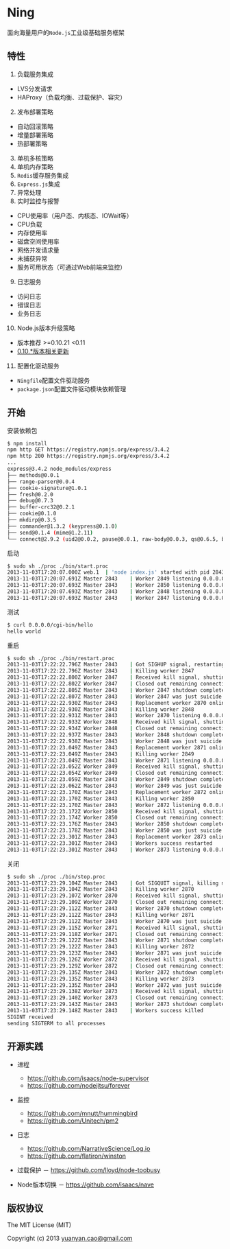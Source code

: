 Ning
====

面向海量用户的`Node.js`工业级基础服务框架

## 特性
1. 负载服务集成
  * LVS分发请求
  * HAProxy（负载均衡、过载保护、容灾）
2. 发布部署策略
  * 自动回滚策略
  * 增量部署策略
  * 热部署策略
3. 单机多核策略
4. 单机内存策略
5. `Redis`缓存服务集成
6. `Express.js`集成
7. 异常处理
8. 实时监控与报警
  * CPU使用率（用户态、内核态、IOWait等）
  * CPU负载
  * 内存使用率
  * 磁盘空间使用率
  * 网络并发请求量
  * 未捕获异常
  * 服务可用状态（可通过Web前端来监控）
9. 日志服务
  * 访问日志
  * 错误日志
  * 业务日志
10. Node.js版本升级策略
  * 版本推荐 >=0.10.21 <0.11
  * [0.10.*版本相关更新](http://www.joyent.com/blog/announcing-the-latest-node-update)
11. 配置化驱动服务
  * `Ningfile`配置文件驱动服务
  * `package.json`配置文件驱动模块依赖管理

## 开始

安装依赖包
```sh
$ npm install
npm http GET https://registry.npmjs.org/express/3.4.2
npm http 200 https://registry.npmjs.org/express/3.4.2
...
express@3.4.2 node_modules/express
├── methods@0.0.1
├── range-parser@0.0.4
├── cookie-signature@1.0.1
├── fresh@0.2.0
├── debug@0.7.3
├── buffer-crc32@0.2.1
├── cookie@0.1.0
├── mkdirp@0.3.5
├── commander@1.3.2 (keypress@0.1.0)
├── send@0.1.4 (mime@1.2.11)
└── connect@2.9.2 (uid2@0.0.2, pause@0.0.1, raw-body@0.0.3, qs@0.6.5, bytes@0.2.0, negotiator@0.2.8, multiparty@2.2.0)
```

启动
```sh
$ sudo sh ./proc ./bin/start.proc
2013-11-03T17:20:07.000Z web.1  | 'node index.js' started with pid 2843
2013-11-03T17:20:07.691Z Master 2843    | Worker 2849 listening 0.0.0.0:80
2013-11-03T17:20:07.693Z Master 2843    | Worker 2850 listening 0.0.0.0:80
2013-11-03T17:20:07.693Z Master 2843    | Worker 2848 listening 0.0.0.0:80
2013-11-03T17:20:07.693Z Master 2843    | Worker 2847 listening 0.0.0.0:80
```

测试
```sh
$ curl 0.0.0.0/cgi-bin/hello
hello world
```
重启
```sh
$ sudo sh ./proc ./bin/restart.proc
2013-11-03T17:22:22.796Z Master 2843    | Got SIGHUP signal, restarting workers
2013-11-03T17:22:22.796Z Master 2843    | Killing worker 2847
2013-11-03T17:22:22.800Z Worker 2847    | Received kill signal, shutting down gracefully
2013-11-03T17:22:22.802Z Worker 2847    | Closed out remaining connections
2013-11-03T17:22:22.805Z Master 2843    | Worker 2847 shutdown complete
2013-11-03T17:22:22.807Z Master 2843    | Worker 2847 was just suicide
2013-11-03T17:22:22.930Z Master 2843    | Replacement worker 2870 online
2013-11-03T17:22:22.930Z Master 2843    | Killing worker 2848
2013-11-03T17:22:22.931Z Master 2843    | Worker 2870 listening 0.0.0.0:80
2013-11-03T17:22:22.933Z Worker 2848    | Received kill signal, shutting down gracefully
2013-11-03T17:22:22.934Z Worker 2848    | Closed out remaining connections
2013-11-03T17:22:22.937Z Master 2843    | Worker 2848 shutdown complete
2013-11-03T17:22:22.938Z Master 2843    | Worker 2848 was just suicide
2013-11-03T17:22:23.049Z Master 2843    | Replacement worker 2871 online
2013-11-03T17:22:23.049Z Master 2843    | Killing worker 2849
2013-11-03T17:22:23.049Z Master 2843    | Worker 2871 listening 0.0.0.0:80
2013-11-03T17:22:23.052Z Worker 2849    | Received kill signal, shutting down gracefully
2013-11-03T17:22:23.054Z Worker 2849    | Closed out remaining connections
2013-11-03T17:22:23.059Z Master 2843    | Worker 2849 shutdown complete
2013-11-03T17:22:23.062Z Master 2843    | Worker 2849 was just suicide
2013-11-03T17:22:23.170Z Master 2843    | Replacement worker 2872 online
2013-11-03T17:22:23.170Z Master 2843    | Killing worker 2850
2013-11-03T17:22:23.170Z Master 2843    | Worker 2872 listening 0.0.0.0:80
2013-11-03T17:22:23.172Z Worker 2850    | Received kill signal, shutting down gracefully
2013-11-03T17:22:23.174Z Worker 2850    | Closed out remaining connections
2013-11-03T17:22:23.176Z Master 2843    | Worker 2850 shutdown complete
2013-11-03T17:22:23.178Z Master 2843    | Worker 2850 was just suicide
2013-11-03T17:22:23.301Z Master 2843    | Replacement worker 2873 online
2013-11-03T17:22:23.301Z Master 2843    | Workers success restarted
2013-11-03T17:22:23.301Z Master 2843    | Worker 2873 listening 0.0.0.0:80
```

关闭
```sh
$ sudo sh ./proc ./bin/stop.proc
2013-11-03T17:23:29.104Z Master 2843    | Got SIGQUIT signal, killing master and workers
2013-11-03T17:23:29.104Z Master 2843    | Killing worker 2870
2013-11-03T17:23:29.107Z Worker 2870    | Received kill signal, shutting down gracefully
2013-11-03T17:23:29.109Z Worker 2870    | Closed out remaining connections
2013-11-03T17:23:29.112Z Master 2843    | Worker 2870 shutdown complete
2013-11-03T17:23:29.112Z Master 2843    | Killing worker 2871
2013-11-03T17:23:29.112Z Master 2843    | Worker 2870 was just suicide
2013-11-03T17:23:29.115Z Worker 2871    | Received kill signal, shutting down gracefully
2013-11-03T17:23:29.118Z Worker 2871    | Closed out remaining connections
2013-11-03T17:23:29.122Z Master 2843    | Worker 2871 shutdown complete
2013-11-03T17:23:29.122Z Master 2843    | Killing worker 2872
2013-11-03T17:23:29.123Z Master 2843    | Worker 2871 was just suicide
2013-11-03T17:23:29.126Z Worker 2872    | Received kill signal, shutting down gracefully
2013-11-03T17:23:29.129Z Worker 2872    | Closed out remaining connections
2013-11-03T17:23:29.135Z Master 2843    | Worker 2872 shutdown complete
2013-11-03T17:23:29.135Z Master 2843    | Killing worker 2873
2013-11-03T17:23:29.135Z Master 2843    | Worker 2872 was just suicide
2013-11-03T17:23:29.138Z Worker 2873    | Received kill signal, shutting down gracefully
2013-11-03T17:23:29.140Z Worker 2873    | Closed out remaining connections
2013-11-03T17:23:29.143Z Master 2843    | Worker 2873 shutdown complete
2013-11-03T17:23:29.148Z Master 2843    | Workers success killed
SIGINT received
sending SIGTERM to all processes
```

## 开源实践
 * 进程
    * https://github.com/isaacs/node-supervisor
    * https://github.com/nodejitsu/forever

 * 监控
    * https://github.com/mnutt/hummingbird
    * https://github.com/Unitech/pm2

 * 日志
    * https://github.com/NarrativeScience/Log.io
    * https://github.com/flatiron/winston

 * 过载保护 － https://github.com/lloyd/node-toobusy
 * Node版本切换 － https://github.com/isaacs/nave

## 版权协议

The MIT License (MIT)

Copyright (c) 2013 yuanyan.cao@gmail.com
